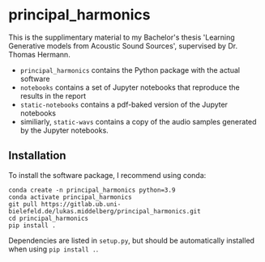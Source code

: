 # principal_harmonics
This is the supplimentary material to my Bachelor's thesis 'Learning Generative
models from Acoustic Sound Sources', supervised by Dr. Thomas Hermann.

* `principal_harmonics` contains the Python package with the actual software
* `notebooks` contains a set of Jupyter notebooks that reproduce the results in
  the report
* `static-notebooks` contains a pdf-baked version of the Jupyter notebooks
* similiarly, `static-wavs` contains a copy of the audio samples generated by
  the Jupyter notebooks.

## Installation
To install the software package, I recommend using conda:

```
conda create -n principal_harmonics python=3.9
conda activate principal_harmonics
git pull https://gitlab.ub.uni-bielefeld.de/lukas.middelberg/principal_harmonics.git
cd principal_harmonics
pip install .
```

Dependencies are listed in `setup.py`, but should be automatically installed
when using `pip install .`.
